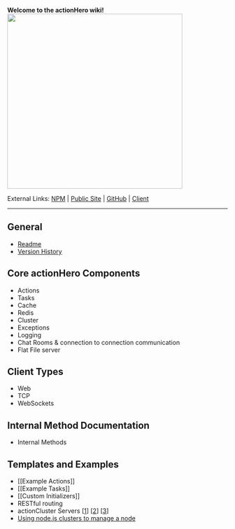 **Welcome to the actionHero wiki!**
<img src="https://raw.github.com/evantahler/actionHero/master/public/logo/actionHero.png" height="400"/>

External Links: [NPM](https://npmjs.org/package/actionHero) | [Public Site](http://www.actionherojs.com) | [GitHub](https://github.com/evantahler/actionHero) | [Client](https://github.com/evantahler/actionhero_client)

---

## General
- [Readme](https://github.com/evantahler/actionHero/blob/master/readme.md)
- [Version History](https://github.com/evantahler/actionHero/blob/master/versions.md)


## Core actionHero Components
- Actions
- Tasks
- Cache
- Redis
- Cluster
- Exceptions
- Logging
- Chat Rooms & connection to connection communication
- Flat File server

## Client Types
- Web
- TCP
- WebSockets

## Internal Method Documentation
- Internal Methods

## Templates and Examples
- [[Example Actions]]
- [[Example Tasks]]
- [[Custom Initializers]]
- RESTful routing
- actionCluster Servers [[1](https://github.com/evantahler/actionHero/blob/master/examples/servers/actionHero_cluster_peer_1.js)] [[2](https://github.com/evantahler/actionHero/blob/master/examples/servers/actionHero_cluster_peer_2.js)] [[3](https://github.com/evantahler/actionHero/blob/master/examples/servers/actionHero_cluster_peer_3.js)]
- [Using node.js clusters to manage a node](https://github.com/evantahler/actionHero/blob/master/scripts/actionHeroCluster)